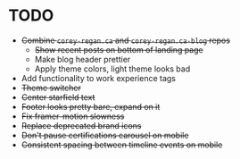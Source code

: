 # TODO
- ~~Combine `corey-regan.ca` and `corey-regan.ca-blog` repos~~
  - ~~Show recent posts on bottom of landing page~~
  - Make blog header prettier
  - Apply theme colors, light theme looks bad
- Add functionality to work experience tags
- ~~Theme switcher~~
- ~~Center starfield text~~
- ~~Footer looks pretty bare, expand on it~~
- ~~Fix framer-motion slowness~~
- ~~Replace deprecated brand icons~~
- ~~Don't pause certifications carousel on mobile~~
- ~~Consistent spacing between timeline events on mobile~~
